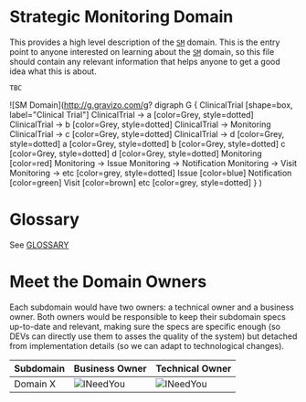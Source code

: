 # Strategic Monitoring Domain
This provides a high level description of the [`SM`] domain.
This is the entry point to anyone interested on learning about the [`SM`] domain, so this file should contain any relevant information  that helps anyone to get a good idea what this is about.

`TBC`

![SM Domain](http://g.gravizo.com/g?
  digraph G {
      ClinicalTrial [shape=box, label="Clinical Trial"]
      ClinicalTrial -> a [color=Grey, style=dotted]
      ClinicalTrial -> b [color=Grey, style=dotted]
      ClinicalTrial -> Monitoring
      ClinicalTrial -> c [color=Grey, style=dotted]
      ClinicalTrial -> d [color=Grey, style=dotted]
      a [color=Grey, style=dotted]
      b [color=Grey, style=dotted]
      c [color=Grey, style=dotted]
      d [color=Grey, style=dotted]
      Monitoring [color=red]
      Monitoring -> Issue
      Monitoring -> Notification
      Monitoring -> Visit
      Monitoring -> etc [color=grey, style=dotted]
      Issue [color=blue]
      Notification [color=green]
      Visit [color=brown]
      etc [color=grey, style=dotted]
  }
)

# Glossary
See [GLOSSARY](GLOSSARY.md)
<!-- GLOSSARY:Index global='true' -->

<!-- /GLOSSARY:Index -->

# Meet the Domain Owners
Each subdomain would have two owners: a technical owner and a business owner. Both owners would be responsible to keep their subdomain specs up-to-date and relevant, making sure the specs are specific enough (so DEVs can directly use them to asses the quality of the system) but detached from implementation details (so we can adapt to technological changes).

| Subdomain                    | Business Owner | Technical Owner                                                              |
|------------------------------|----------------|------------------------------------------------------------------------------|
| Domain X | ![INeedYou] | ![INeedYou] |

[`SM`]: GLOSSARY.md#sm "Strategic Monitoring"
[`Command`]: GLOSSARY.md#command "Command"
[`Query`]: GLOSSARY.md#query "Query"
[INeedYou]: http://www.beavercreek.k12.oh.us/cms/lib5/OH01000456/Centricity/Domain/30/landmarks_symbols/images/uncle_sam1.png "I Need You"
